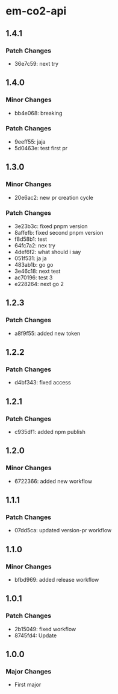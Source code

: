 # em-co2-api

## 1.4.1

### Patch Changes

- 36e7c59: next try

## 1.4.0

### Minor Changes

- bb4e068: breaking

### Patch Changes

- 9eeff55: jaja
- 5d0463e: test first pr

## 1.3.0

### Minor Changes

- 20e6ac2: new pr creation cycle

### Patch Changes

- 3e23b3c: fixed pnpm version
- 8affefb: fixed second pnpm version
- f8d58b1: test
- 64fc7a2: nex try
- 4def6f2: what should i say
- 051f531: ja ja
- 483ab1b: go go
- 3e46c18: next test
- ac70196: test 3
- e228264: next go 2

## 1.2.3

### Patch Changes

- a8f9f55: added new token

## 1.2.2

### Patch Changes

- d4bf343: fixed access

## 1.2.1

### Patch Changes

- c935df1: added npm publish

## 1.2.0

### Minor Changes

- 6722366: added new workflow

## 1.1.1

### Patch Changes

- 07dd5ca: updated version-pr workflow

## 1.1.0

### Minor Changes

- bfbd969: added release workflow

## 1.0.1

### Patch Changes

- 2b15049: fixed workflow
- 8745fd4: Update

## 1.0.0

### Major Changes

- First major
